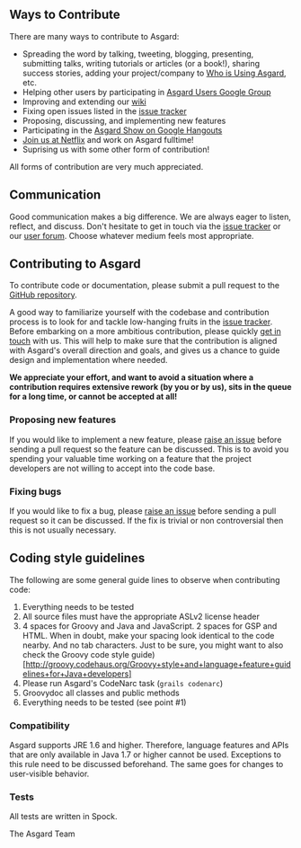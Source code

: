 ## Ways to Contribute

There are many ways to contribute to Asgard:

* Spreading the word by talking, tweeting, blogging, presenting, submitting talks, writing tutorials or articles (or a book!), sharing success stories, adding your project/company to [Who is Using Asgard](https://github.com/Netflix/asgard/wiki/Who%27s-using-Asgard%3F), etc.
* Helping other users by participating in [Asgard Users Google Group](https://groups.google.com/forum/#!forum/AsgardUsers)
* Improving and extending our [wiki](https://github.com/Netflix/asgard/wiki)
* Fixing open issues listed in the [issue tracker](https://github.com/Netflix/asgard/issues)
* Proposing, discussing, and implementing new features
* Participating in the [Asgard Show on Google Hangouts](http://www.youtube.com/user/TheAsgardShow)
* [Join us at Netflix](http://jobs.netflix.com/) and work on Asgard fulltime! 
* Suprising us with some other form of contribution!


All forms of contribution are very much appreciated.

## Communication

Good communication makes a big difference. We are always eager to listen, reflect, and discuss. Don't hesitate to get in touch via the [issue tracker](https://github.com/Netflix/asgard/issues) or our [user forum](https://groups.google.com/forum/#!forum/AsgardUsers). Choose whatever medium feels most appropriate.

## Contributing to Asgard

To contribute code or documentation, please submit a pull request to the [GitHub repository](https://github.com/Netflix/asgard). 

A good way to familiarize yourself with the codebase and contribution process is to look for and tackle low-hanging fruits in the [issue tracker](https://github.com/Netflix/asgard/issues). Before embarking on a more ambitious contribution, please quickly [get in touch](#communication) with us. This will help to make sure that the contribution is aligned with Asgard's overall direction and goals, and gives us a chance to guide design and implementation where needed. 

**We appreciate your effort, and want to avoid a situation where a contribution requires extensive rework (by you or by us), sits in the queue for a long time, or cannot be accepted at all!**

### Proposing new features

If you would like to implement a new feature, please [raise an issue](https://github.com/Netflix/asgard/issues) before sending a pull request so the feature can be discussed.
This is to avoid you spending your valuable time working on a feature that the project developers are not willing to accept into the code base.

### Fixing bugs

If you would like to fix a bug, please [raise an issue](https://github.com/Netflix/asgard/issues) before sending a pull request so it can be discussed.
If the fix is trivial or non controversial then this is not usually necessary.

## Coding style guidelines

The following are some general guide lines to observe when contributing code:

1. Everything needs to be tested
1. All source files must have the appropriate ASLv2 license header
1. 4 spaces for Groovy and Java and JavaScript. 2 spaces for GSP and HTML. When in doubt, make your spacing look identical to the code nearby. And no tab characters. Just to be sure, you might want to also check the Groovy code style guide)[http://groovy.codehaus.org/Groovy+style+and+language+feature+guidelines+for+Java+developers]
1. Please run Asgard's CodeNarc task (`grails codenarc`)
1. Groovydoc all classes and public methods
1. Everything needs to be tested (see point #1)

### Compatibility

Asgard supports JRE 1.6 and higher. Therefore, language features and APIs that are only available in Java 1.7 or higher cannot be used. Exceptions to this rule need to be discussed beforehand. The same goes for changes to user-visible behavior.

### Tests

All tests are written in Spock.

The Asgard Team
